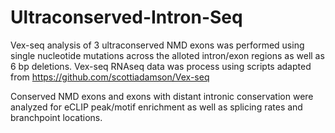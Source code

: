 # Ultraconserved-Intron-Seq

Vex-seq analysis of 3 ultraconserved NMD exons was performed using single nucleotide mutations across the alloted intron/exon regions as well as 6 bp deletions.
Vex-seq RNAseq data was process using scripts adapted from https://github.com/scottiadamson/Vex-seq

Conserved NMD exons and exons with distant intronic conservation were analyzed for eCLIP peak/motif enrichment as well as splicing rates and branchpoint locations.
